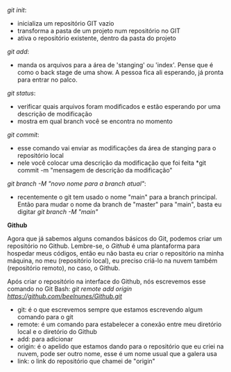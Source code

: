 *git init*: 
- inicializa um repositório GIT vazio
- transforma a pasta de um projeto num repositório no GIT
- ativa o repositório existente, dentro da pasta do projeto

*git add*:
- manda os arquivos para a área de 'stanging' ou 'index'. Pense que é como o back stage de uma show. A pessoa fica ali esperando, já pronta para entrar no palco.

*git status*: 
- verificar quais arquivos foram modificados e estão esperando por uma descrição de modificação
- mostra em qual branch você se encontra no momento

*git commit*:
- esse comando vai enviar as modificações da área de stanging para o repositório local
- nele você colocar uma descrição da modificação que foi feita
        *git commit -m "mensagem de descrição da modificação"

*git branch -M "novo nome para a branch atual"*:
- recentemente o git tem usado o nome "main" para a branch principal. Então para mudar o nome da branch de "master" para "main", basta eu digitar *git branch -M "main"*

**Github**

Agora que já sabemos alguns comandos básicos do Git, podemos criar um repositório no Github.
Lembre-se, o *Github* é uma plantaforma para hospedar meus códigos, então eu não basta eu criar o repositório na minha máquina, no meu (repositório local), eu preciso criá-lo na nuvem também (repositório remoto), no caso, o Github.

Após criar o repositório na interface do Github, nós escrevemos esse comando no Git Bash:
*git remote add origin https://github.com/beelnunes/Github.git*
- git: é o que escrevemos sempre que estamos escrevendo algum comando para o git
- remote: é um comando para estabelecer a conexão entre meu diretório local e o diretório do Github
- add: para adicionar
- origin: é o apelido que estamos dando para o repositório que eu criei na nuvem, pode ser outro nome, esse é um nome usual que a galera usa
- link: o link do repositório que chamei de "origin"


